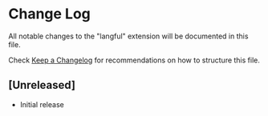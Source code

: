 # Change Log

All notable changes to the "langful" extension will be documented in this file.

Check [Keep a Changelog](http://keepachangelog.com/) for recommendations on how to structure this file.

## [Unreleased]

- Initial release